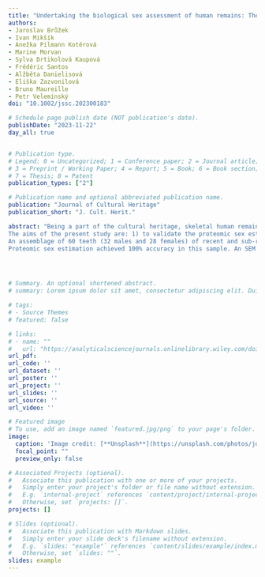 ```yaml
---
title: "Undertaking the biological sex assessment of human remains: The applicability of minimally-invasive methods for proteomic sex estimation from enamel peptides"
authors:
- Jaroslav Brůžek
- Ivan Mikšík
- Anežka Pilmann Kotěrová
- Marine Morvan
- Sylva Drtikolová Kaupová
- Frédéric Santos
- Alžběta Danielisová
- Eliška Zazvonilová
- Bruno Maureille
- Petr Velemínský
doi: "10.1002/jssc.202300183"

# Schedule page publish date (NOT publication's date).
publishDate: "2023-11-22"
day_all: true


# Publication type.
# Legend: 0 = Uncategorized; 1 = Conference paper; 2 = Journal article;
# 3 = Preprint / Working Paper; 4 = Report; 5 = Book; 6 = Book section;
# 7 = Thesis; 8 = Patent
publication_types: ["2"]

# Publication name and optional abbreviated publication name.
publication: "Journal of Cultural Heritage"
publication_short: "J. Cult. Herit."

abstract: "Being a part of the cultural heritage, skeletal human remains and grave objects are often the only evidence of people who lived many years, or even centuries or millennia, ago, and their preservation for future generations is thus of the utmost importance. The first task in analyzing skeletal remains is to build a biological profile of the individual, including in particular a sex estimation. Recently developed proteomic sex analysis, based on the detection of two sex-dependent forms of the amelogenin protein in tooth enamel, could offer a minimally-invasive and reliable approach applicable to both recent and past populations.
The aims of the present study are: 1) to validate the proteomic sex estimation approach with a delicate, minimally-destructive protocol using protein etching in recent and sub-recent identified samples of adult individuals; 2) for the first time, to evaluate the invasiveness of the extraction of amelogenin protein from teeth for proteomic analysis via scanning electron microscope (SEM) and microcomputed tomography (micro-CT); 3) to apply the method to an archaeological sample of unknown adult and juvenile individuals.
An assemblage of 60 teeth (32 males and 28 females) of recent and sub-recent origin was used to validate the approach. A sub-sample of 20 teeth (10 males and 10 females) was used to assess the invasiveness of the amelogenin extraction procedure. For the application of the method, samples of 15 adult and 32 juvenile teeth, both originating from medieval populations, were used.
Proteomic sex estimation achieved 100% accuracy in this sample. An SEM and micro-CT comparison of the dental surfaces before and after chemical treatment showed an approximately 10% loss of enamel and only 2% loss of dentine. The suitability and minimally-invasive character of the protocol for proteomic analysis in biological sex estimation was demonstrated, as was its applicability to archaeological samples."




# Summary. An optional shortened abstract.
# summary: Lorem ipsum dolor sit amet, consectetur adipiscing elit. Duis posuere tellus ac convallis placerat. Proin tincidunt magna sed ex sollicitudin condimentum.

# tags:
# - Source Themes
# featured: false

# links:
# - name: ""
#   url: "https://analyticalsciencejournals.onlinelibrary.wiley.com/doi/10.1002/jssc.202300183"
url_pdf: 
url_code: ''
url_dataset: ''
url_poster: ''
url_project: ''
url_slides: ''
url_source: ''
url_video: ''

# Featured image
# To use, add an image named `featured.jpg/png` to your page's folder. 
image:
  caption: 'Image credit: [**Unsplash**](https://unsplash.com/photos/jdD8gXaTZsc)'
  focal_point: ""
  preview_only: false

# Associated Projects (optional).
#   Associate this publication with one or more of your projects.
#   Simply enter your project's folder or file name without extension.
#   E.g. `internal-project` references `content/project/internal-project/index.md`.
#   Otherwise, set `projects: []`.
projects: []

# Slides (optional).
#   Associate this publication with Markdown slides.
#   Simply enter your slide deck's filename without extension.
#   E.g. `slides: "example"` references `content/slides/example/index.md`.
#   Otherwise, set `slides: ""`.
slides: example
---
```


